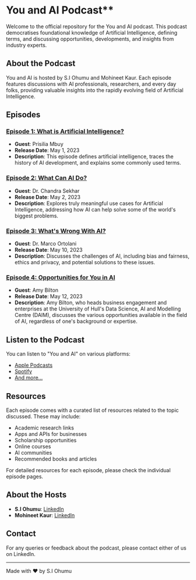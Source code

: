 # You and AI Podcast**

Welcome to the official repository for the You and AI podcast. This podcast democratises foundational knowledge of Artificial Intelligence, defining terms, and discussing opportunities, developments, and insights from industry experts.

## About the Podcast

You and AI is hosted by S.I Ohumu and Mohineet Kaur. Each episode features discussions with AI professionals, researchers, and every day folks, providing valuable insights into the rapidly evolving field of Artificial Intelligence.

## Episodes

### [Episode 1: What is Artificial Intelligence?](https://youandai.org/what-is-artificial-intelligence-59a5bc71c836)
- **Guest**: Prisilia Mbuy
- **Release Date**: May 1, 2023
- **Description**: This episode defines artificial intelligence, traces the history of AI development, and explains some commonly used terms.

### [Episode 2: What Can AI Do?](https://youandai.org/what-can-ai-do-77734f70aa37)
- **Guest**: Dr. Chandra Sekhar
- **Release Date**: May 2, 2023
- **Description**: Explores truly meaningful use cases for Artificial Intelligence, addressing how AI can help solve some of the world's biggest problems.

### [Episode 3: What's Wrong With AI?](https://youandai.org/whats-wrong-with-ai-2175efc37cff)
- **Guest**: Dr. Marco Ortolani
- **Release Date**: May 10, 2023
- **Description**: Discusses the challenges of AI, including bias and fairness, ethics and privacy, and potential solutions to these issues.

### [Episode 4: Opportunities for You in AI](https://youandai.org/opportunities-for-you-in-ai-9ba78ab29483)
- **Guest**: Amy Bilton
- **Release Date**: May 12, 2023
- **Description**: Amy Bilton, who heads business engagement and enterprises at the University of Hull's Data Science, AI and Modelling Centre (DAIM), discusses the various opportunities available in the field of AI, regardless of one's background or expertise.

## Listen to the Podcast

You can listen to "You and AI" on various platforms:
- [Apple Podcasts](https://podcasts.apple.com/us/podcast/you-and-ai/id1685735676)
- [Spotify](https://open.spotify.com/show/33D68yMXBKDGVAqvGtHlOE?si=cae8a5f8eff7472d&nd=1&dlsi=2a0aa1ab03744f71)
- [And more...](https://podcasters.spotify.com/pod/show/youandai)

## Resources

Each episode comes with a curated list of resources related to the topic discussed. These may include:
- Academic research links
- Apps and APIs for businesses
- Scholarship opportunities
- Online courses
- AI communities
- Recommended books and articles

For detailed resources for each episode, please check the individual episode pages.

## About the Hosts

- **S.I Ohumu**: [LinkedIn](https://www.linkedin.com/in/siohumu/)
- **Mohineet Kaur**: [LinkedIn](https://www.linkedin.com/in/mohineet-kaur-044899137/)


## Contact

For any queries or feedback about the podcast, please contact either of us on LinkedIn.

---
Made with ❤️ by S.I Ohumu
